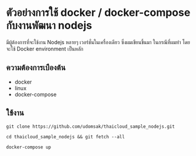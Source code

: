 # ตัวอย่างการใช้ docker / docker-compose กับงานพัฒนา nodejs

มีผู้ต้องการที่จะใช้งาน Nodejs หลายๆ เวอร์ชั่นในเครื่องเดียว ซึ่งผมเขียนขึ้นมา ในกรณีที่ผมทำ โดยจะใช้ Docker environment เป็นหลัก

## ความต้องการเบืองต้น

- docker
- linux
- docker-compose

## ใช้งาน

``` git clone https://github.com/udomsak/thaicloud_sample_nodejs.git ```

``` cd thaicloud_sample_nodejs && git fetch --all ```

``` docker-compose up ``` 

